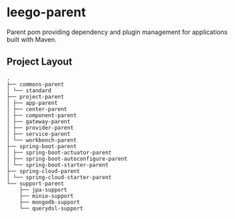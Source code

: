 # leego-parent

Parent pom providing dependency and plugin management for applications built with Maven.

## Project Layout

```text
.
├── commons-parent
│ └── standard
├── project-parent
│ ├── app-parent
│ ├── center-parent
│ ├── component-parent
│ ├── gateway-parent
│ ├── provider-parent
│ ├── service-parent
│ └── workbench-parent
├── spring-boot-parent
│ ├── spring-boot-actuator-parent
│ ├── spring-boot-autoconfigure-parent
│ └── spring-boot-starter-parent
├── spring-cloud-parent
│ └── spring-cloud-starter-parent
└── support-parent
    ├── jpa-support
    ├── minio-support
    ├── mongodb-support
    └── querydsl-support
```